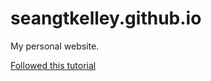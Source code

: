 # seangtkelley.github.io
My personal website.

[Followed this tutorial](http://jmcglone.com/guides/github-pages/)
